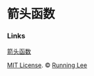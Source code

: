 # 箭头函数


### Links

[箭头函数](https://developer.mozilla.org/zh-CN/docs/Web/JavaScript/Reference/Functions/Arrow_functions)


[MIT License](https://opensource.org/licenses/mit-license.html). ©  [Running Lee](mailto:lihui870920@gmail.com)